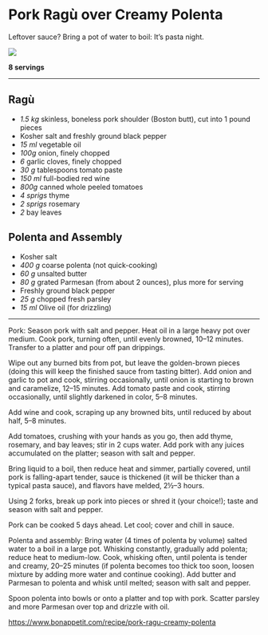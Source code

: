 # Pork Ragù over Creamy Polenta

Leftover sauce? Bring a pot of water to boil: It’s pasta night.

![](https://assets.bonappetit.com/photos/57acf588f1c801a1038bc95d/16:9/w_1000,c_limit/pork-ragu-over-creamy-polenta.jpg)

**8 servings**

---

## Ragù

- *1.5 kg* skinless, boneless pork shoulder (Boston butt), cut into 1 pound pieces
- Kosher salt and freshly ground black pepper
- *15 ml* vegetable oil
- *100g* onion, finely chopped
- *6* garlic cloves, finely chopped
- *30 g* tablespoons tomato paste
- *150 ml* full-bodied red wine
- *800g* canned whole peeled tomatoes
- *4 sprigs* thyme
- *2 sprigs* rosemary
- *2* bay leaves

## Polenta and Assembly

- Kosher salt
- *400 g* coarse polenta (not quick-cooking)
- *60 g* unsalted butter
- *80 g* grated Parmesan (from about 2 ounces), plus more for serving
- Freshly ground black pepper
- *25 g* chopped fresh parsley
- *15 ml* Olive oil (for drizzling)

---

Pork: Season pork with salt and pepper. Heat oil in a large heavy pot over medium. Cook pork, turning often, until evenly browned, 10–12 minutes. Transfer to a platter and pour off pan drippings.

Wipe out any burned bits from pot, but leave the golden-brown pieces (doing this will keep the finished sauce from tasting bitter). Add onion and garlic to pot and cook, stirring occasionally, until onion is starting to brown and caramelize, 12–15 minutes. Add tomato paste and cook, stirring occasionally, until slightly darkened in color, 5–8 minutes.

Add wine and cook, scraping up any browned bits, until reduced by about half, 5–8 minutes.

Add tomatoes, crushing with your hands as you go, then add thyme, rosemary, and bay leaves; stir in 2 cups water. Add pork with any juices accumulated on the platter; season with salt and pepper.

Bring liquid to a boil, then reduce heat and simmer, partially covered, until pork is falling-apart tender, sauce is thickened (it will be thicker than a typical pasta sauce), and flavors have melded, 2½–3 hours.

Using 2 forks, break up pork into pieces or shred it (your choice!); taste and season with salt and pepper.

Pork can be cooked 5 days ahead. Let cool; cover and chill in sauce.

Polenta and assembly: Bring water (4 times of polenta by volume) salted water to a boil in a large pot. Whisking constantly, gradually add polenta; reduce heat to medium-low. Cook, whisking often, until polenta is tender and creamy, 20–25 minutes (if polenta becomes too thick too soon, loosen mixture by adding more water and continue cooking). Add butter and Parmesan to polenta and whisk until melted; season with salt and pepper.

Spoon polenta into bowls or onto a platter and top with pork. Scatter parsley and more Parmesan over top and drizzle with oil.

https://www.bonappetit.com/recipe/pork-ragu-creamy-polenta